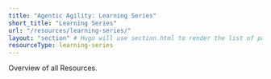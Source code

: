 ```yaml
---
title: "Agentic Agility: Learning Series"
short_title: "Learning Series"
url: "/resources/learning-series/"
layout: "section" # Hugo will use section.html to render the list of pages
resourceType: learning-series
---
```


Overview of all Resources.
